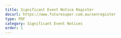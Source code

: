 ```yaml
---
title: Significant Event Notice Register
docurl: https://www.futuresuper.com.au/senregister
type: PDF
category: Significant Event Notices
order: 1
---
```

 